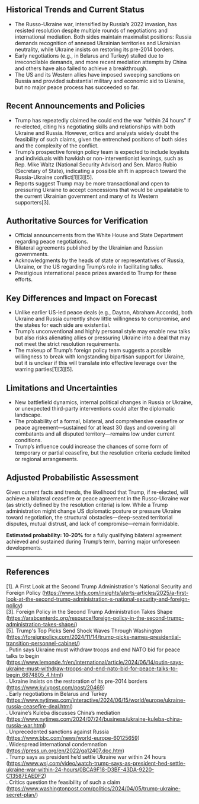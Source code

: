 ## Historical Trends and Current Status

- The Russo-Ukraine war, intensified by Russia’s 2022 invasion, has resisted resolution despite multiple rounds of negotiations and international mediation. Both sides maintain maximalist positions: Russia demands recognition of annexed Ukrainian territories and Ukrainian neutrality, while Ukraine insists on restoring its pre-2014 borders.
- Early negotiations (e.g., in Belarus and Turkey) stalled due to irreconcilable demands, and more recent mediation attempts by China and others have also failed to achieve a breakthrough.
- The US and its Western allies have imposed sweeping sanctions on Russia and provided substantial military and economic aid to Ukraine, but no major peace process has succeeded so far.

## Recent Announcements and Policies

- Trump has repeatedly claimed he could end the war “within 24 hours” if re-elected, citing his negotiating skills and relationships with both Ukraine and Russia. However, critics and analysts widely doubt the feasibility of such claims, given the entrenched positions of both sides and the complexity of the conflict.
- Trump’s prospective foreign policy team is expected to include loyalists and individuals with hawkish or non-interventionist leanings, such as Rep. Mike Waltz (National Security Advisor) and Sen. Marco Rubio (Secretary of State), indicating a possible shift in approach toward the Russia-Ukraine conflict[1][3][5].
- Reports suggest Trump may be more transactional and open to pressuring Ukraine to accept concessions that would be unpalatable to the current Ukrainian government and many of its Western supporters[3].

## Authoritative Sources for Verification

- Official announcements from the White House and State Department regarding peace negotiations.
- Bilateral agreements published by the Ukrainian and Russian governments.
- Acknowledgments by the heads of state or representatives of Russia, Ukraine, or the US regarding Trump’s role in facilitating talks.
- Prestigious international peace prizes awarded to Trump for these efforts.

## Key Differences and Impact on Forecast

- Unlike earlier US-led peace deals (e.g., Dayton, Abraham Accords), both Ukraine and Russia currently show little willingness to compromise, and the stakes for each side are existential.
- Trump’s unconventional and highly personal style may enable new talks but also risks alienating allies or pressuring Ukraine into a deal that may not meet the strict resolution requirements.
- The makeup of Trump’s foreign policy team suggests a possible willingness to break with longstanding bipartisan support for Ukraine, but it is unclear if this will translate into effective leverage over the warring parties[1][3][5].

## Limitations and Uncertainties

- New battlefield dynamics, internal political changes in Russia or Ukraine, or unexpected third-party interventions could alter the diplomatic landscape.
- The probability of a formal, bilateral, and comprehensive ceasefire or peace agreement—sustained for at least 30 days and covering all combatants and all disputed territory—remains low under current conditions.
- Trump’s influence could increase the chances of some form of temporary or partial ceasefire, but the resolution criteria exclude limited or regional arrangements.

## Adjusted Probabilistic Assessment

Given current facts and trends, the likelihood that Trump, if re-elected, will achieve a bilateral ceasefire or peace agreement in the Russo-Ukraine war (as strictly defined by the resolution criteria) is low. While a Trump administration might change US diplomatic posture or pressure Ukraine toward negotiation, the structural obstacles—deep-seated territorial disputes, mutual distrust, and lack of compromise—remain formidable.

**Estimated probability: 10-20%** for a fully qualifying bilateral agreement achieved and sustained during Trump’s term, barring major unforeseen developments.

---

## References

[1]. A First Look at the Second Trump Administration's National Security and Foreign Policy (https://www.bhfs.com/insights/alerts-articles/2025/a-first-look-at-the-second-trump-administration-s-national-security-and-foreign-policy)  
[3]. Foreign Policy in the Second Trump Administration Takes Shape (https://arabcenterdc.org/resource/foreign-policy-in-the-second-trump-administration-takes-shape/)  
[5]. Trump's Top Picks Send Shock Waves Through Washington (https://foreignpolicy.com/2024/11/14/trump-picks-names-presidential-transition-personnel-cabinet/)  
. Putin says Ukraine must withdraw troops and end NATO bid for peace talks to begin (https://www.lemonde.fr/en/international/article/2024/06/14/putin-says-ukraine-must-withdraw-troops-and-end-nato-bid-for-peace-talks-to-begin_6674805_4.html)  
. Ukraine insists on the restoration of its pre-2014 borders (https://www.kyivpost.com/post/20469)  
. Early negotiations in Belarus and Turkey (https://www.nytimes.com/interactive/2024/06/15/world/europe/ukraine-russia-ceasefire-deal.html)  
. Ukraine’s Kuleba discusses China’s mediation (https://www.nytimes.com/2024/07/24/business/ukraine-kuleba-china-russia-war.html)  
. Unprecedented sanctions against Russia (https://www.bbc.com/news/world-europe-60125659)  
. Widespread international condemnation (https://press.un.org/en/2022/ga12407.doc.htm)  
. Trump says as president he’d settle Ukraine war within 24 hours (https://www.wsj.com/video/watch-trump-says-as-president-hed-settle-ukraine-war-within-24-hours/0BCA9F18-D3BF-43DA-9220-C13587EAEDF2)  
. Critics question the feasibility of such a claim (https://www.washingtonpost.com/politics/2024/04/05/trump-ukraine-secret-plan/)